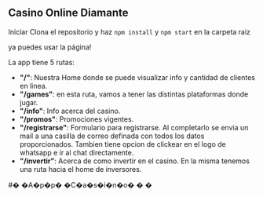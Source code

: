 ##  Casino Online Diamante


Iniciar
Clona el repositorio y haz `npm install` y `npm start` en la carpeta raiz


ya puedes usar la página!



La app tiene 5 rutas:

 - **"/"**: Nuestra Home donde se puede visualizar info y cantidad de clientes en linea.
 - **"/games"**: en esta ruta, vamos a tener las distintas plataformas donde jugar.
 - **"/info"**: Info acerca del casino.
  - **"/promos"**: Promociones vigentes.
 - **"/registrarse"**: Formulario para registrarse. Al completarlo se envia un mail a una casilla de correo definada con todos los datos proporcionados. Tambien tiene opcion de clickear en el logo de whatsapp e ir al chat directamente.
  - **"/invertir"**: Acerca de como invertir en el casino. En la misma tenemos una ruta hacia el home de inversores.




#� �A�p�p� �C�a�s�i�n�o�
�
�
